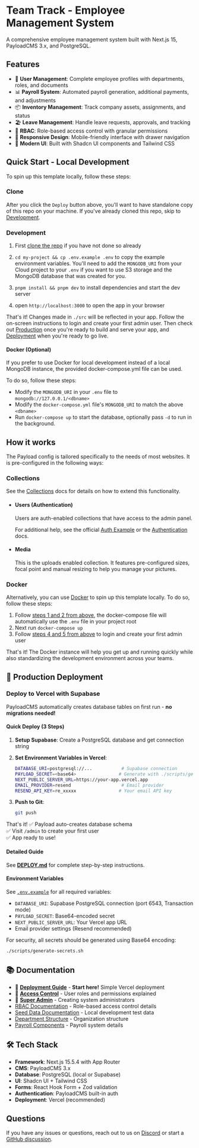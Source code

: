 # Team Track - Employee Management System

A comprehensive employee management system built with Next.js 15, PayloadCMS 3.x, and PostgreSQL.

## Features

- 👥 **User Management**: Complete employee profiles with departments, roles, and documents
- 📊 **Payroll System**: Automated payroll generation, additional payments, and adjustments
- 📦 **Inventory Management**: Track company assets, assignments, and status
- 🏖️ **Leave Management**: Handle leave requests, approvals, and tracking
- 🔐 **RBAC**: Role-based access control with granular permissions
- 📱 **Responsive Design**: Mobile-friendly interface with drawer navigation
- 🎨 **Modern UI**: Built with Shadcn UI components and Tailwind CSS

## Quick Start - Local Development

To spin up this template locally, follow these steps:

### Clone

After you click the `Deploy` button above, you'll want to have standalone copy of this repo on your machine. If you've already cloned this repo, skip to [Development](#development).

### Development

1. First [clone the repo](#clone) if you have not done so already
2. `cd my-project && cp .env.example .env` to copy the example environment variables. You'll need to add the `MONGODB_URI` from your Cloud project to your `.env` if you want to use S3 storage and the MongoDB database that was created for you.

3. `pnpm install && pnpm dev` to install dependencies and start the dev server
4. open `http://localhost:3000` to open the app in your browser

That's it! Changes made in `./src` will be reflected in your app. Follow the on-screen instructions to login and create your first admin user. Then check out [Production](#production) once you're ready to build and serve your app, and [Deployment](#deployment) when you're ready to go live.

#### Docker (Optional)

If you prefer to use Docker for local development instead of a local MongoDB instance, the provided docker-compose.yml file can be used.

To do so, follow these steps:

- Modify the `MONGODB_URI` in your `.env` file to `mongodb://127.0.0.1/<dbname>`
- Modify the `docker-compose.yml` file's `MONGODB_URI` to match the above `<dbname>`
- Run `docker-compose up` to start the database, optionally pass `-d` to run in the background.

## How it works

The Payload config is tailored specifically to the needs of most websites. It is pre-configured in the following ways:

### Collections

See the [Collections](https://payloadcms.com/docs/configuration/collections) docs for details on how to extend this functionality.

- #### Users (Authentication)

  Users are auth-enabled collections that have access to the admin panel.

  For additional help, see the official [Auth Example](https://github.com/payloadcms/payload/tree/main/examples/auth) or the [Authentication](https://payloadcms.com/docs/authentication/overview#authentication-overview) docs.

- #### Media

  This is the uploads enabled collection. It features pre-configured sizes, focal point and manual resizing to help you manage your pictures.

### Docker

Alternatively, you can use [Docker](https://www.docker.com) to spin up this template locally. To do so, follow these steps:

1. Follow [steps 1 and 2 from above](#development), the docker-compose file will automatically use the `.env` file in your project root
1. Next run `docker-compose up`
1. Follow [steps 4 and 5 from above](#development) to login and create your first admin user

That's it! The Docker instance will help you get up and running quickly while also standardizing the development environment across your teams.

## 🚀 Production Deployment

### Deploy to Vercel with Supabase

PayloadCMS automatically creates database tables on first run - **no migrations needed!**

#### Quick Deploy (3 Steps)

1. **Setup Supabase**: Create a PostgreSQL database and get connection string

2. **Set Environment Variables in Vercel**:

   ```bash
   DATABASE_URI=postgresql://...           # Supabase connection
   PAYLOAD_SECRET=<base64>                # Generate with ./scripts/generate-secrets.sh
   NEXT_PUBLIC_SERVER_URL=https://your-app.vercel.app
   EMAIL_PROVIDER=resend                   # Email provider
   RESEND_API_KEY=re_xxxxx                # Your email API key
   ```

3. **Push to Git**:
   ```bash
   git push
   ```

That's it! ✅ Payload auto-creates database schema  
✅ Visit `/admin` to create your first user  
✅ App ready to use!

#### Detailed Guide

See **[DEPLOY.md](./DEPLOY.md)** for complete step-by-step instructions.

#### Environment Variables

See [`.env.example`](./.env.example) for all required variables:

- `DATABASE_URI`: Supabase PostgreSQL connection (port 6543, Transaction mode)
- `PAYLOAD_SECRET`: Base64-encoded secret
- `NEXT_PUBLIC_SERVER_URL`: Your Vercel app URL
- Email provider settings (Resend recommended)

For security, all secrets should be generated using Base64 encoding:

```bash
./scripts/generate-secrets.sh
```

## 📚 Documentation

- 🚀 **[Deployment Guide](./DEPLOY.md)** - **Start here!** Simple Vercel deployment
- 🔐 **[Access Control](./ACCESS_CONTROL.md)** - User roles and permissions explained
- 👑 **[Super Admin](./SUPER_ADMIN.md)** - Creating system administrators
- [RBAC Documentation](./RBAC_DOCUMENTATION.md) - Role-based access control details
- [Seed Data Documentation](./SEED_DATA_DOCUMENTATION.md) - Local development test data
- [Department Structure](./DEPARTMENT_STRUCTURE.md) - Organization structure
- [Payroll Components](./PAYROLL_COMPONENTS_UPDATE.md) - Payroll system details

## 🛠️ Tech Stack

- **Framework**: Next.js 15.5.4 with App Router
- **CMS**: PayloadCMS 3.x
- **Database**: PostgreSQL (local or Supabase)
- **UI**: Shadcn UI + Tailwind CSS
- **Forms**: React Hook Form + Zod validation
- **Authentication**: PayloadCMS built-in auth
- **Deployment**: Vercel (recommended)

## Questions

If you have any issues or questions, reach out to us on [Discord](https://discord.com/invite/payload) or start a [GitHub discussion](https://github.com/payloadcms/payload/discussions).
